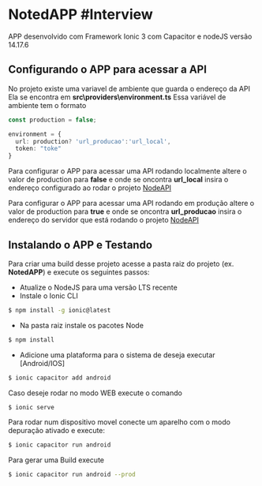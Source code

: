 # NotedAPP #Interview

APP desenvolvido com Framework Ionic 3 com Capacitor e nodeJS versão 14.17.6

## Configurando o APP para acessar a API

No projeto existe uma variavel de ambiente que guarda o endereço da API
Ela se encontra em **src\providers\environment.ts**
Essa variável de ambiente tem o formato
```typescript
const production = false;

environment = {
  url: production? 'url_producao':'url_local',
  token: "toke"
}
```

Para configurar o APP para acessar uma API rodando localmente altere o valor de production para **false** e onde se oncontra **url_local** insira o endereço configurado ao rodar o projeto [NodeAPI](https://github.com/claudio-henriq/NotedAPI)

Para configurar o APP para acessar uma API rodando em produção altere o valor de production para **true** e onde se oncontra **url_producao** insira o endereço do servidor que está rodando o projeto [NodeAPI](https://github.com/claudio-henriq/NotedAPI)

## Instalando o APP e Testando

Para criar uma build desse projeto acesse a pasta raiz do projeto (ex. **NotedAPP**) e execute os seguintes passos:

* Atualize o NodeJS para uma versão LTS recente
* Instale o Ionic CLI
```bash
$ npm install -g ionic@latest
```
* Na pasta raiz instale os pacotes Node
```bash
$ npm install
```
* Adicione uma plataforma para o sistema de deseja executar [Android/IOS]
```bash
$ ionic capacitor add android
```

Caso deseje rodar no modo WEB execute o comando
```bash
$ ionic serve
```

Para rodar num dispositivo movel conecte um aparelho com o modo depuração ativado e execute:
```bash
$ ionic capacitor run android
```

Para gerar uma Build  execute
```bash
$ ionic capacitor run android --prod
```